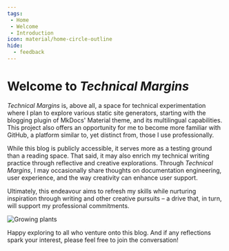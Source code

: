 ```yaml
---
tags:
 - Home
 - Welcome
 - Introduction
icon: material/home-circle-outline
hide:
  - feedback
---
```


# **Welcome to *Technical Margins***

*Technical Margins* is, above all, a space for technical experimentation where I plan to explore various static site generators, starting with the blogging plugin of MkDocs' Material theme, and its multilingual capabilities. This project also offers an opportunity for me to become more familiar with GitHub, a platform similar to, yet distinct from, those I use professionally.

While this blog is publicly accessible, it serves more as a testing ground than a reading space. That said, it may also enrich my technical writing practice through reflective and creative explorations. Through *Technical Margins*, I may occasionally share thoughts on documentation engineering, user experience, and the way creativity can enhance user support.

Ultimately, this endeavour aims to refresh my skills while nurturing inspiration through writing and other creative pursuits – a drive that, in turn, will support my professional commitments.

![Growing plants](https://images-wixmp-ed30a86b8c4ca887773594c2.wixmp.com/f/09c917d0-f5ca-4b29-a706-5e3ed5489e13/digqx4w-0257921f-3c52-4d33-a377-ef0f8f222901.jpg/v1/fill/w_900,h_783,q_75,strp/pots_doodles_by_li__lon_digqx4w-fullview.jpg?token=eyJ0eXAiOiJKV1QiLCJhbGciOiJIUzI1NiJ9.eyJzdWIiOiJ1cm46YXBwOjdlMGQxODg5ODIyNjQzNzNhNWYwZDQxNWVhMGQyNmUwIiwiaXNzIjoidXJuOmFwcDo3ZTBkMTg4OTgyMjY0MzczYTVmMGQ0MTVlYTBkMjZlMCIsIm9iaiI6W1t7ImhlaWdodCI6Ijw9NzgzIiwicGF0aCI6IlwvZlwvMDljOTE3ZDAtZjVjYS00YjI5LWE3MDYtNWUzZWQ1NDg5ZTEzXC9kaWdxeDR3LTAyNTc5MjFmLTNjNTItNGQzMy1hMzc3LWVmMGY4ZjIyMjkwMS5qcGciLCJ3aWR0aCI6Ijw9OTAwIn1dXSwiYXVkIjpbInVybjpzZXJ2aWNlOmltYWdlLm9wZXJhdGlvbnMiXX0.Rlra3xNqZUcDyPkpf2geNTZuBRor2-7Flrdj9pCT0gk)

Happy exploring to all who venture onto this blog. And if any reflections spark your interest, please feel free to join the conversation!
